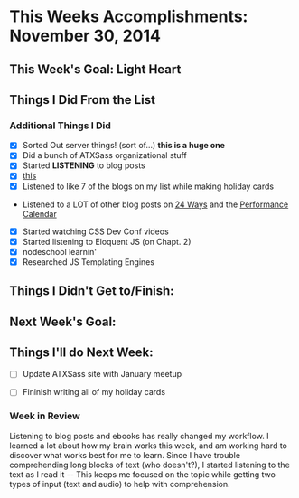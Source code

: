 # This Weeks Accomplishments: November 30, 2014

## This Week's Goal: Light Heart

## Things I Did From the List

### Additional Things I Did
- [x] Sorted Out server things! (sort of...) **this is a huge one**
- [x] Did a bunch of ATXSass organizational stuff
- [x] Started **LISTENING** to blog posts
- [x] [this](http://ejohn.org/blog/write-code-every-day/)
- [x] Listened to like 7 of the blogs on my list while making holiday cards
- Listened to a LOT of other blog posts on [24 Ways](http://24ways.org) and the [Performance Calendar](http://calendar.perfplanet.com/2014/)
- [x] Started watching CSS Dev Conf videos
- [x] Started listening to Eloquent JS (on Chapt. 2)
- [x] nodeschool learnin'
- [x] Researched JS Templating Engines

## Things I Didn't Get to/Finish:


## Next Week's Goal:

## Things I'll do Next Week:
- [ ] Update ATXSass site with January meetup
- [ ] Fininish writing all of my holiday cards


### Week in Review

Listening to blog posts and ebooks has really changed my workflow. I learned a lot about how my brain works this week, and am working hard to discover what works best for me to learn. Since I have trouble comprehending long blocks of text (who doesn't?), I started listening to the text as I read it -- This keeps me focused on the topic while getting two types of input (text and audio) to help with comprehension.



